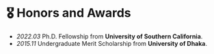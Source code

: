 # 🎖 Honors and Awards
- *2022.03* Ph.D. Fellowship from **University of Southern California**. 
- *2015.11* Undergraduate Merit Scholarship from **University of Dhaka**. 